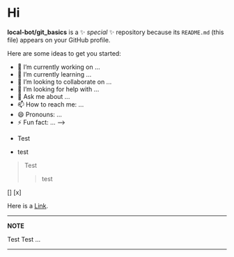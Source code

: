 # Hi

**local-bot/git_basics** is a ✨ _special_ ✨ repository because its `README.md` (this file) appears on your GitHub profile.

Here are some ideas to get you started:

- 🔭 I’m currently working on ...
- 🌱 I’m currently learning ...
- 👯 I’m looking to collaborate on ...
- 🤔 I’m looking for help with ...
- 💬 Ask me about ...
- 📫 How to reach me: ...
- 😄 Pronouns: ...
- ⚡ Fun fact: ...
-->



* Test
+ test


> Test
>> test

[]
[x]

Here is a [Link](https://github.com/local-bot/git_basics/ "some link").

---
**NOTE**

Test
Test
...

---
